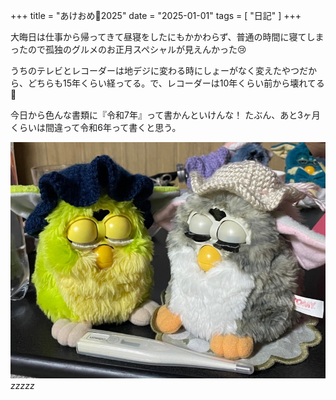 +++
title = "あけおめ🎍2025"
date = "2025-01-01"
tags = [
    "日記"
]
+++

大晦日は仕事から帰ってきて昼寝をしたにもかかわらず、普通の時間に寝てしまったので孤独のグルメのお正月スペシャルが見えんかった😢

うちのテレビとレコーダーは地デジに変わる時にしょーがなく変えたやつだから、どちらも15年くらい経ってる。で、レコーダーは10年くらい前から壊れてる🥴

今日から色んな書類に『令和7年』って書かんといけんな！ たぶん、あと3ヶ月くらいは間違って令和6年って書くと思う。

![](01.jpg)
*zzzzz*